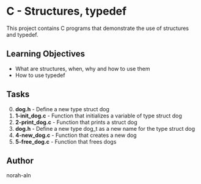 # C - Structures, typedef

This project contains C programs that demonstrate the use of structures and typedef.

## Learning Objectives
- What are structures, when, why and how to use them
- How to use typedef

## Tasks

0. **dog.h** - Define a new type struct dog
1. **1-init_dog.c** - Function that initializes a variable of type struct dog
2. **2-print_dog.c** - Function that prints a struct dog
3. **dog.h** - Define a new type dog_t as a new name for the type struct dog
4. **4-new_dog.c** - Function that creates a new dog
5. **5-free_dog.c** - Function that frees dogs

## Author
norah-aln
